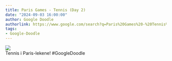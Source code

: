 ```yaml
---
title: Paris Games - Tennis (Day 2)
date: "2024-09-03 16:00:00"
author: Google Doodle
authorlink: https://www.google.com/search?q=Paris%20Games%20-%20Tennis%20(Day%202)
tags:
- Google-Doodle
---
```

<img src="https://www.google.com/logos/doodles/2024/paris-games-tennis-day-2-6753651837110570-law.gif" referrerpolicy="no-referrer"><br>Tennis i Paris-lekene! #GoogleDoodle